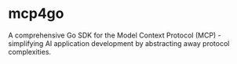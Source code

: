 # mcp4go
A comprehensive Go SDK for the Model Context Protocol (MCP) - simplifying AI application development by abstracting away protocol complexities.
